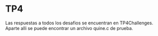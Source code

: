 # TP4
Las respuestas a todos los desafios se encuentran en TP4Challenges. Aparte alli se puede encontrar un archivo quine.c de prueba.

